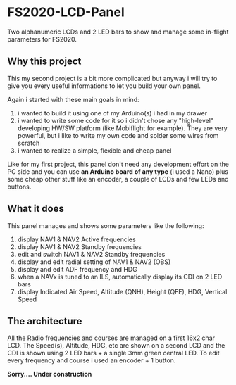 # FS2020-LCD-Panel
Two alphanumeric LCDs and 2 LED bars to show and manage some in-flight parameters for FS2020.

## **Why this project**
This my second project is a bit more complicated but anyway i will try to give you every useful informations to let you build your own panel.

Again i started with these main goals in mind:
1. i wanted to build it using one of my Arduino(s) i had in my drawer
2. i wanted to write some code for it so i didn't chose any "high-level" developing HW/SW platform (like Mobiflight for example). They are very powerful, but i like to write my own code and solder some wires from scratch
3. i wanted to realize a simple, flexible and cheap panel

Like for my first project, this panel don't need any development effort on the PC side and you can use **an Arduino board of any type** (i used a Nano) plus some cheap other stuff like an encoder, a couple of LCDs and few LEDs and buttons.

## **What it does**
This panel manages and shows some parameters like the following:
1. display NAV1 & NAV2 Active frequencies
2. display NAV1 & NAV2 Standby frequencies
3. edit and switch NAV1 & NAV2 Standby frequencies
4. display and edit radial setting of NAV1 & NAV2 (OBS)
5. display and edit ADF frequency and HDG
6. when a NAVx is tuned to an ILS, automatically display its CDI on 2 LED bars
7. display Indicated Air Speed, Altitude (QNH), Height (QFE), HDG, Vertical Speed

## **The architecture**


All the Radio frequencies and courses are managed on a first 16x2 char LCD. The Speed(s), Altitude, HDG, etc are shown on a second LCD and the CDI is shown using 2 LED bars + a single 3mm green central LED.
To edit every frequency and course i used an encoder + 1 button.

**Sorry.... Under construction**
